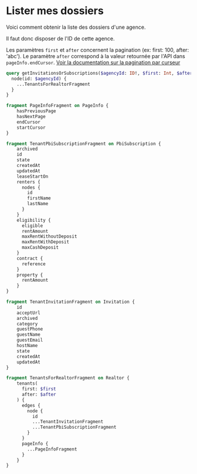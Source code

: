# Lister mes dossiers

Voici comment obtenir la liste des dossiers d'une agence.

Il faut donc disposer de l'ID de cette agence.

Les paramètres `first` et `after` concernent la pagination (ex: first: 100, after: 'abc').
Le paramètre `after` correspond à la valeur retournée par l'API dans `pageInfo.endCursor`.
[Voir la documentation sur la pagination par curseur](https://graphql.org/learn/pagination/#pagination-and-edges)

```graphql
query getInvitationsOrSubscriptions($agencyId: ID!, $first: Int, $after: String) {
  node(id: $agencyId) {
    ...TenantsForRealtorFragment
  }
}

fragment PageInfoFragment on PageInfo {
    hasPreviousPage
    hasNextPage
    endCursor
    startCursor
}

fragment TenantPbiSubscriptionFragment on PbiSubscription {
    archived
    id
    state
    createdAt
    updatedAt
    leaseStartOn
    renters {
      nodes {
        id
        firstName
        lastName
      }
    }
    eligibility {
      eligible
      rentAmount
      maxRentWithoutDeposit
      maxRentWithDeposit
      maxCashDeposit
    }
    contract {
      reference
    }
    property {
      rentAmount
    }
}

fragment TenantInvitationFragment on Invitation {
    id
    acceptUrl
    archived
    category
    guestPhone
    guestName
    guestEmail
    hostName
    state
    createdAt
    updatedAt
}

fragment TenantsForRealtorFragment on Realtor {
    tenants(
      first: $first
      after: $after
    ) {
      edges {
        node {
          id
          ...TenantInvitationFragment
          ...TenantPbiSubscriptionFragment
        }
      }
      pageInfo {
        ...PageInfoFragment
      }
    }
}
```
